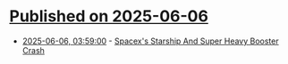 # [Published on 2025-06-06](index.md)

* [2025-06-06, 03:59:00](https://soylentnews.org/article.pl?sid=25/06/04/2236200&from=rss) - [Spacex's Starship And Super Heavy Booster Crash](https://soylentnews.org/article.pl?sid=25/06/04/2236200&from=rss)
